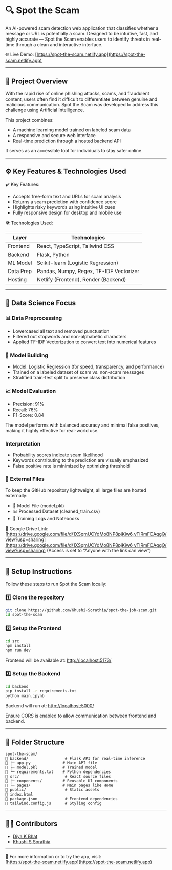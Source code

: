 # 🔍 Spot the Scam

An AI-powered scam detection web application that classifies whether a message or URL is potentially a scam. Designed to be intuitive, fast, and highly accurate — Spot the Scam enables users to identify threats in real-time through a clean and interactive interface.

🌐 Live Demo: [https://spot-the-scam.netlify.app](https://spot-the-scam.netlify.app)

---

## 📘 Project Overview

With the rapid rise of online phishing attacks, scams, and fraudulent content, users often find it difficult to differentiate between genuine and malicious communication. Spot the Scam was developed to address this challenge using Artificial Intelligence.

This project combines:

- A machine learning model trained on labeled scam data
- A responsive and secure web interface
- Real-time prediction through a hosted backend API

It serves as an accessible tool for individuals to stay safer online.

---

## ⚙️ Key Features & Technologies Used

✔️ Key Features:

- Accepts free-form text and URLs for scam analysis
- Returns a scam prediction with confidence score
- Highlights risky keywords using intuitive UI cues
- Fully responsive design for desktop and mobile use

🛠️ Technologies Used:

| Layer     | Technologies                            |
| --------- | --------------------------------------- |
| Frontend  | React, TypeScript, Tailwind CSS         |
| Backend   | Flask, Python                           |
| ML Model  | Scikit-learn (Logistic Regression)      |
| Data Prep | Pandas, Numpy, Regex, TF-IDF Vectorizer |
| Hosting   | Netlify (Frontend), Render (Backend)    |

---

## 🧠 Data Science Focus

### 📊 Data Preprocessing

- Lowercased all text and removed punctuation
- Filtered out stopwords and non-alphabetic characters
- Applied TF-IDF Vectorization to convert text into numerical features

### 🧠 Model Building

- Model: Logistic Regression (for speed, transparency, and performance)
- Trained on a labeled dataset of scam vs. non-scam messages
- Stratified train-test split to preserve class distribution

### 📈 Model Evaluation

- Precision: 91%
- Recall: 76%
- F1-Score: 0.84

The model performs with balanced accuracy and minimal false positives, making it highly effective for real-world use.

### Interpretation

- Probability scores indicate scam likelihood
- Keywords contributing to the prediction are visually emphasized
- False positive rate is minimized by optimizing threshold

### 📁 External Files

To keep the GitHub repository lightweight, all large files are hosted externally:

- 🔗 Model File (model.pkl)
- 📊 Processed Dataset (cleaned_train.csv)
- 📄 Training Logs and Notebooks

📁 Google Drive Link: [https://drive.google.com/file/d/1XSqmUCYdMo8NP8pjKiw6_vTIRmFCAqgQ/view?usp=sharing](https://drive.google.com/file/d/1XSqmUCYdMo8NP8pjKiw6_vTIRmFCAqgQ/view?usp=sharing)
(Access is set to “Anyone with the link can view”)

---

## 🚀 Setup Instructions

Follow these steps to run Spot the Scam locally:

### 1️⃣ Clone the repository

```bash
git clone https://github.com/Khushi-Sorathia/spot-the-job-scam.git
cd spot-the-scam
```

### 2️⃣ Setup the Frontend

```bash
cd src
npm install
npm run dev
```

Frontend will be available at: [http://localhost:5173/](http://localhost:5173/)

### 3️⃣ Setup the Backend

```bash
cd backend
pip install -r requirements.txt
python main.ipynb
```

Backend will run at: [http://localhost:5000/](http://localhost:5000/)

Ensure CORS is enabled to allow communication between frontend and backend.

---

## 📁 Folder Structure

```
spot-the-scam/
🔹 backend/                # Flask API for real-time inference
🔹 ├─ app.py              # Main API file
🔹 ├─ model.pkl           # Trained model
🔹 └─ requirements.txt    # Python dependencies
🔹 src/                    # React source files
🔹 ├─ components/         # Reusable UI components
🔹 └─ pages/              # Main pages like Home
🔹 public/                 # Static assets
🔹 index.html
🔹 package.json            # Frontend dependencies
🔹 tailwind.config.js      # Styling config
```

---

## 👨‍💼 Contributors

- [Diya K Bhat](https://github.com/diyakbhat27)
- [Khushi S Sorathia](https://github.com/Khushi-Sorathia)

---


🔗 For more information or to try the app, visit:\
[https://spot-the-scam.netlify.app](https://spot-the-scam.netlify.app)

